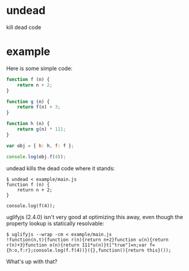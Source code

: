 # undead

kill dead code

# example

Here is some simple code:

``` js
function f (n) {
    return n + 2;
}

function g (n) {
    return f(n) + 3;
}

function h (n) {
    return g(n) * 111;
}

var obj = { h: h, f: f };

console.log(obj.f(4));
```

undead kills the dead code where it stands:

```
$ undead < example/main.js
function f (n) {
    return n + 2;
}

console.log(f(4));
```

uglifyjs (2.4.0) isn't very good at optimizing this away, even though the
property lookup is statically resolvable:

```
$ uglifyjs --wrap -cm < example/main.js
!function(n,t){function r(n){return n+2}function u(n){return r(n)+3}function o(n){return 111*u(n)}t["true"]=n;var f={h:o,f:r};console.log(f.f(4))}({},function(){return this}());
```

What's up with that?
